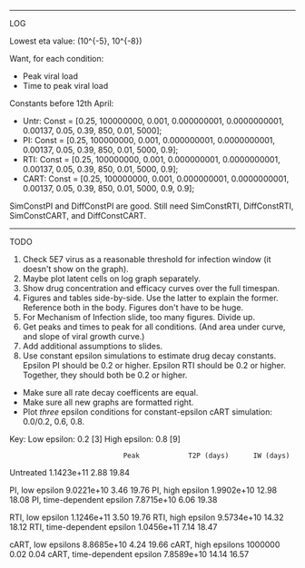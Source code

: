 __________
LOG

Lowest eta value: (10^{-5}, 10^{-8})

Want, for each condition:
- Peak viral load
- Time to peak viral load

Constants before 12th April:
- Untr: Const = [0.25, 100000000, 0.001, 0.000000001, 0.0000000001, 0.00137, 0.05, 0.39, 850, 0.01, 5000]; 
- PI: Const = [0.25, 100000000, 0.001, 0.000000001, 0.0000000001, 0.00137, 0.05, 0.39, 850, 0.01, 5000, 0.9];
- RTI: Const = [0.25, 100000000, 0.001, 0.000000001, 0.0000000001, 0.00137, 0.05, 0.39, 850, 0.01, 5000, 0.9];
- CART: Const = [0.25, 100000000, 0.001, 0.000000001, 0.0000000001, 0.00137, 0.05, 0.39, 850, 0.01, 5000, 0.9, 0.9];

SimConstPI and DiffConstPI are good.
Still need SimConstRTI, DiffConstRTI, SimConstCART, and DiffConstCART.

___________
TODO

1. Check 5E7 virus as a reasonable threshold for infection window (it doesn't show on the graph).
2. Maybe plot latent cells on log graph separately.
3. Show drug concentration and efficacy curves over the full timespan.
4. Figures and tables side-by-side. Use the latter to explain the former. Reference both in the body. Figures don't have to be huge.
5. For Mechanism of Infection slide, too many figures. Divide up.
6. Get peaks and times to peak for all conditions. (And area under curve, and slope of viral growth curve.)
7. Add additional assumptions to slides.
8. Use constant epsilon simulations to estimate drug decay constants.
	Epsilon PI should be 0.2 or higher.
	Epsilon RTI should be 0.2 or higher.
	Together, they should both be 0.2 or higher.
- Make sure all rate decay coefficents are equal.
- Make sure all new graphs are formatted right.
- Plot *three* epsilon conditions for constant-epsilon cART simulation: 0.0/0.2, 0.6, 0.8.

Key:
	Low epsilon: 0.2 [3]
	High epsilon: 0.8 [9]

								Peak 			T2P (days) 		IW (days)
Untreated						1.1423e+11		2.88			19.84

PI, low epsilon 				9.0221e+10		3.46			19.76
PI, high epsilon 				1.9902e+10		12.98			18.08
PI, time-dependent epsilon 		7.8715e+10 		6.06 			19.38

RTI, low epsilon 				1.1246e+11		3.50			19.76
RTI, high epsilon 				9.5734e+10		14.32			18.12
RTI, time-dependent epsilon 	1.0456e+11 		7.14 			18.47

cART, low epsilons 				8.8685e+10		4.24			19.66
cART, high epsilons 			1000000			0.02			0.04
cART, time-dependent epsilon 	7.8589e+10 		14.14 			16.57

